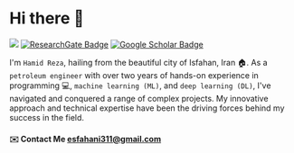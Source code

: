 <h1 align="left"> Hi there 👋 </h1>

[![](https://github.com/ORCID/ORCID-Source/workflows/ORCID-Source%20CI/badge.svg)](https://orcid.org/0009-0001-3285-0937)
[![ResearchGate Badge](https://img.shields.io/badge/Research-Gate-9cf)](https://www.researchgate.net/profile/Seyed-Hamid-Mousavi-2)
[![Google Scholar Badge](https://img.shields.io/badge/Google-Scholar-lightgrey)](https://scholar.google.com/citations?hl=fa&user=ClV_bQ4AAAAJ)


I'm `Hamid Reza`, hailing from the beautiful city of Isfahan, Iran 🏠. As a `petroleum engineer` with over two years of hands-on experience in programming 💻, `machine learning (ML)`, and `deep learning (DL)`, I've navigated and conquered a range of complex projects. My innovative approach and technical expertise have been the driving forces behind my success in the field.

<!---
![](https://komarev.com/ghpvc/?username=asabeneh&color=green)
--->

#### ✉️ Contact Me esfahani311@gmail.com
  

